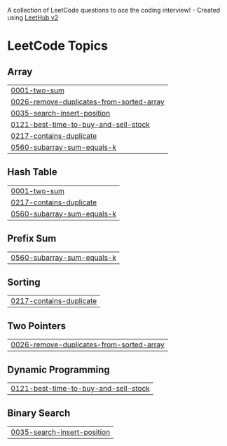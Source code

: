 A collection of LeetCode questions to ace the coding interview! - Created using [LeetHub v2](https://github.com/arunbhardwaj/LeetHub-2.0)
<!---LeetCode Topics Start-->
# LeetCode Topics
## Array
|  |
| ------- |
| [0001-two-sum](https://github.com/Raghava-0003/LeetCode/tree/master/0001-two-sum) |
| [0026-remove-duplicates-from-sorted-array](https://github.com/Raghava-0003/LeetCode/tree/master/0026-remove-duplicates-from-sorted-array) |
| [0035-search-insert-position](https://github.com/Raghava-0003/LeetCode/tree/master/0035-search-insert-position) |
| [0121-best-time-to-buy-and-sell-stock](https://github.com/Raghava-0003/LeetCode/tree/master/0121-best-time-to-buy-and-sell-stock) |
| [0217-contains-duplicate](https://github.com/Raghava-0003/LeetCode/tree/master/0217-contains-duplicate) |
| [0560-subarray-sum-equals-k](https://github.com/Raghava-0003/LeetCode/tree/master/0560-subarray-sum-equals-k) |
## Hash Table
|  |
| ------- |
| [0001-two-sum](https://github.com/Raghava-0003/LeetCode/tree/master/0001-two-sum) |
| [0217-contains-duplicate](https://github.com/Raghava-0003/LeetCode/tree/master/0217-contains-duplicate) |
| [0560-subarray-sum-equals-k](https://github.com/Raghava-0003/LeetCode/tree/master/0560-subarray-sum-equals-k) |
## Prefix Sum
|  |
| ------- |
| [0560-subarray-sum-equals-k](https://github.com/Raghava-0003/LeetCode/tree/master/0560-subarray-sum-equals-k) |
## Sorting
|  |
| ------- |
| [0217-contains-duplicate](https://github.com/Raghava-0003/LeetCode/tree/master/0217-contains-duplicate) |
## Two Pointers
|  |
| ------- |
| [0026-remove-duplicates-from-sorted-array](https://github.com/Raghava-0003/LeetCode/tree/master/0026-remove-duplicates-from-sorted-array) |
## Dynamic Programming
|  |
| ------- |
| [0121-best-time-to-buy-and-sell-stock](https://github.com/Raghava-0003/LeetCode/tree/master/0121-best-time-to-buy-and-sell-stock) |
## Binary Search
|  |
| ------- |
| [0035-search-insert-position](https://github.com/Raghava-0003/LeetCode/tree/master/0035-search-insert-position) |
<!---LeetCode Topics End-->